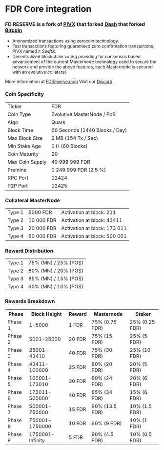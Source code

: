 # FDR Core integration

### FD RESERVE is a fork of [PIVX](https://github.com/PIVX-Project/PIVX) that forked [Dash](https://github.com/dashpay/dash) that forked [Bitcoin](https://github.com/bitcoin/bitcoin)


- Anonymized transactions using zerocoin technology.
- Fast transactions featuring guaranteed zero confirmation transactions, PIVX named it _SwiftX_.
- Decentralized blockchain voting providing for consensus based advancement of the current Masternode
  technology used to secure the network and provide the above features, each Masternode is secured
  with an evolutive collateral.

More information at [FDReserve.com](https://www.fdreserve.com/) Visit our [Discord](https://discordapp.com/invite/xXchMdA)


### Coin Specificity
<table>
<tr><td>Ticker</td><td>FDR</td></tr>
<tr><td>Coin Type</td><td>Evolutive MasterNode / PoS</td></tr>
<tr><td>Algo</td><td>Quark</td></tr>
<tr><td>Block Time</td><td>60 Seconds (1440 Blocks / Day)</td></tr>
<tr><td>Max Block Size</td><td>2 MB (154 Tx / Sec)</td></tr>
<tr><td>Min Stake Age</td><td>1 H (60 Blocks)</td></tr>
<tr><td>Coin Maturity</td><td>20</td></tr>
<tr><td>Max Coin Supply</td><td>49 999 999 FDR</td></tr>
<tr><td>Premine</td><td>1 249 999 FDR (2.5 %)</td></tr>
<tr><td>RPC Port</td><td>12424</td></tr>
<tr><td>P2P Port</td><td>12425</td></tr>
</table>

### Collateral MasterNode
<table>
<tr><td>Type 1</td><td>5000 FDR</td><td>Activation at block: 211</td></tr>
<tr><td>Type 2</td><td>10 000 FDR</td><td>Activation at block: 43411</td></tr>
<tr><td>Type 3</td><td>20 000 FDR</td><td>Activation at block: 173 011</td></tr>
<tr><td>Type 4</td><td>50 000 FDR</td><td>Activation at block: 500 001</td></tr>
</table>

### Reward Distribution
<table>
<tr><td>Type 1</td><td>75% (MN) / 25% (POS)</td></tr>
<tr><td>Type 2</td><td>80% (MN) / 20% (POS)</td></tr>
<tr><td>Type 3</td><td>85% (MN) / 15% (POS)</td></tr>
<tr><td>Type 4</td><td>90% (MN) / 10% (POS)</td></tr>
</table>


### Rewards Breakdown
<table>
<th>Phase</th><th>Block Height</th><th>Reward</th><th>Masternode</th><th>Staker</th>
<tr><td>Phase 1</td><td>1-5000</td><td>1 FDR</td><td>75% (0.75 FDR)</td><td>25% (0.25 FDR)</td></tr>
<tr><td>Phase 2</td><td>5001-25000</td><td>20 FDR</td><td>75% (15 FDR)</td><td>25% (5 FDR)</td></tr>
<tr><td>Phase 3</td><td>25001-43410</td><td>40 FDR</td><td>75% (30 FDR)</td><td>25% (10 FDR)</td></tr>
<tr><td>Phase 4</td><td>43411-100000</td><td>25 FDR</td><td>80% (20 FDR)</td><td>20% (5 FDR)</td></tr>
<tr><td>Phase 5</td><td>100001-173010</td><td>30 FDR</td><td>80% (24 FDR)</td><td>20% (6 FDR)</td></tr>
<tr><td>Phase 6</td><td>173011-500000</td><td>40 FDR</td><td>85% (34 FDR)</td><td>15% (6 FDR)</td></tr>
<tr><td>Phase 7</td><td>500001-750000</td><td>15 FDR</td><td>90% (13.5 FDR)</td><td>10% (1.5 FDR)</td></tr>
<tr><td>Phase 8</td><td>750001-1750000</td><td>10 FDR</td><td>90% (9 FDR)</td><td>10% (1 FDR)</td></tr>
<tr><td>Phase 9</td><td>1750001-Infinity</td><td>5 FDR</td><td>90% (4.5 FDR)</td><td>10% (0.5 FDR)</td></tr>
</table>
